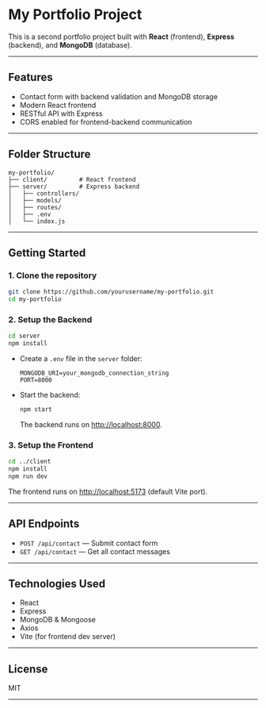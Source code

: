 # My Portfolio Project

This is a second portfolio project built with **React** (frontend), **Express** (backend), and **MongoDB** (database).

---

## Features

- Contact form with backend validation and MongoDB storage
- Modern React frontend
- RESTful API with Express
- CORS enabled for frontend-backend communication

---

## Folder Structure

```
my-portfolio/
├── client/         # React frontend
├── server/         # Express backend
│   ├── controllers/
│   ├── models/
│   ├── routes/
│   ├── .env
│   └── index.js
```

---

## Getting Started

### 1. Clone the repository

```sh
git clone https://github.com/yourusername/my-portfolio.git
cd my-portfolio
```

### 2. Setup the Backend

```sh
cd server
npm install
```

- Create a `.env` file in the `server` folder:

  ```
  MONGODB_URI=your_mongodb_connection_string
  PORT=8000
  ```

- Start the backend:
  ```sh
  npm start
  ```
  The backend runs on [http://localhost:8000](http://localhost:8000).

### 3. Setup the Frontend

```sh
cd ../client
npm install
npm run dev
```

The frontend runs on [http://localhost:5173](http://localhost:5173) (default Vite port).

---

## API Endpoints

- `POST /api/contact` — Submit contact form
- `GET /api/contact` — Get all contact messages

---

## Technologies Used

- React
- Express
- MongoDB & Mongoose
- Axios
- Vite (for frontend dev server)

---

## License

MIT

---
